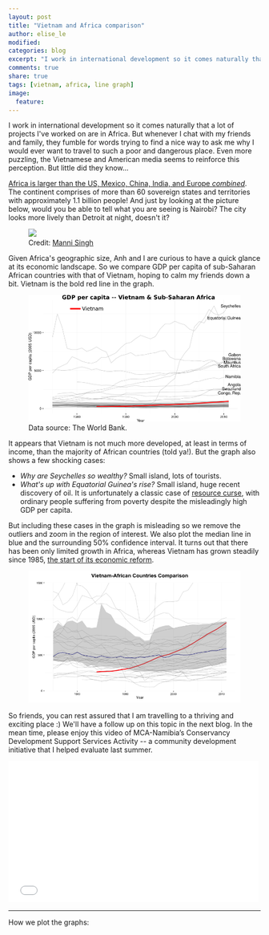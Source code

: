 ```yaml
---
layout: post
title: "Vietnam and Africa comparison"
author: elise_le
modified:
categories: blog
excerpt: "I work in international development so it comes naturally that a lot of projects I've worked on are in Africa. But whenever I chat with my friends and family, they fumble for words trying to find a nice way to ask me why I would ever want to travel to such a poor and dangerous place. Even more puzzling, the Vietnamese and American media seems to reinforce this perception. But little did they know..."
comments: true
share: true
tags: [vietnam, africa, line graph]
image:
  feature:
---
```

I work in international development so it comes naturally that a lot of projects I've worked on are in Africa. But whenever I chat with my friends and family, they fumble for words trying to find a nice way to ask me why I would ever want to travel to such a poor and dangerous place. Even more puzzling, the Vietnamese and American media seems to reinforce this perception. But little did they know...

[Africa is larger than the US, Mexico, China, India, and Europe *combined*](http://www.economist.com/blogs/dailychart/2010/11/cartography). The continent comprises of more than 60 sovereign states and territories with approximately 1.1 billion people! And just by looking at the picture below, would you be able to tell what you are seeing is Nairobi? The city looks more lively than Detroit at night, doesn't it?

<figure>
	<img src="https://mannisingh.files.wordpress.com/2012/08/hdr-copy.jpg">
	<figcaption>Credit: <a href="mannisingh.wordpress.com">Manni Singh</a></figcaption>
</figure>

Given Africa's geographic size, Anh and I are curious to have a quick glance at its economic landscape. So we compare GDP per capita of sub-Saharan African countries with that of Vietnam, hoping to calm my friends down a bit. Vietnam is the bold red line in the graph.

<figure>
	<img src="/images/vietnam_africa_full.png" alt="vietnam_africa_full">
	<figcaption>Data source: The World Bank.</figcaption>
</figure>


It appears that Vietnam is not much more developed, at least in terms of income, than the majority of African countries (told ya!). But the graph also shows a few shocking cases:

- *Why are Seychelles so wealthy?* Small island, lots of tourists. 
- *What's up with Equatorial Guinea's rise?* Small island, huge recent discovery of oil. It is unfortunately a classic case of [resource curse](http://www.bbc.com/news/world-africa-13317174), with ordinary people suffering from poverty despite the misleadingly high GDP per capita.

But including these cases in the graph is misleading so we remove the outliers and zoom in the region of interest. We also plot the median line in blue and the surrounding 50% confidence interval. It turns out that there has been only limited growth in Africa, whereas Vietnam has grown steadily since 1985, [the start of its economic reform](http://www.vietnam-logistics.com/2012/05/vietnam-s-logistics-industry.html). 

<figure>
	<img src="/images/vietnam_africa_comparison.png" alt="vietnam_africa_comparison">
</figure>

So friends, you can rest assured that I am travelling to a thriving and exciting place :) We'll have a follow up on this topic in the next blog. In the mean time, please enjoy this video of MCA-Namibia’s Conservancy Development Support Services Activity -- a community development initiative that I helped evaluate last summer.

<iframe src="//player.vimeo.com/video/99862855?title=0&amp;byline=0" width="500" height="281" frameborder="0"> </iframe>

---
How we plot the graphs:
<script src="http://gist-it.appspot.com/github.com/paint-by-number/visualization-code/blob/master/vietnam_africa.R"></script>
